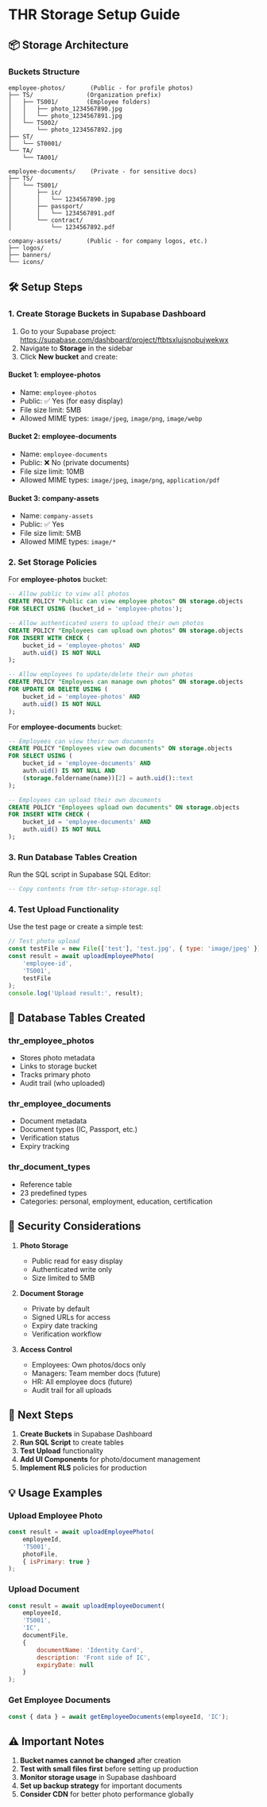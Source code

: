 # THR Storage Setup Guide

## 📦 Storage Architecture

### Buckets Structure
```
employee-photos/       (Public - for profile photos)
├── TS/               (Organization prefix)
│   ├── TS001/        (Employee folders)
│   │   ├── photo_1234567890.jpg
│   │   └── photo_1234567891.jpg
│   └── TS002/
│       └── photo_1234567892.jpg
├── ST/
│   └── ST0001/
└── TA/
    └── TA001/

employee-documents/    (Private - for sensitive docs)
├── TS/
│   └── TS001/
│       ├── ic/
│       │   └── 1234567890.jpg
│       ├── passport/
│       │   └── 1234567891.pdf
│       └── contract/
│           └── 1234567892.pdf

company-assets/       (Public - for company logos, etc.)
├── logos/
├── banners/
└── icons/
```

## 🛠️ Setup Steps

### 1. Create Storage Buckets in Supabase Dashboard

1. Go to your Supabase project: https://supabase.com/dashboard/project/ftbtsxlujsnobujwekwx
2. Navigate to **Storage** in the sidebar
3. Click **New bucket** and create:

#### Bucket 1: employee-photos
- Name: `employee-photos`
- Public: ✅ Yes (for easy display)
- File size limit: 5MB
- Allowed MIME types: `image/jpeg`, `image/png`, `image/webp`

#### Bucket 2: employee-documents
- Name: `employee-documents`
- Public: ❌ No (private documents)
- File size limit: 10MB
- Allowed MIME types: `image/jpeg`, `image/png`, `application/pdf`

#### Bucket 3: company-assets
- Name: `company-assets`
- Public: ✅ Yes
- File size limit: 5MB
- Allowed MIME types: `image/*`

### 2. Set Storage Policies

For **employee-photos** bucket:
```sql
-- Allow public to view all photos
CREATE POLICY "Public can view employee photos" ON storage.objects
FOR SELECT USING (bucket_id = 'employee-photos');

-- Allow authenticated users to upload their own photos
CREATE POLICY "Employees can upload own photos" ON storage.objects
FOR INSERT WITH CHECK (
    bucket_id = 'employee-photos' AND
    auth.uid() IS NOT NULL
);

-- Allow employees to update/delete their own photos
CREATE POLICY "Employees can manage own photos" ON storage.objects
FOR UPDATE OR DELETE USING (
    bucket_id = 'employee-photos' AND
    auth.uid() IS NOT NULL
);
```

For **employee-documents** bucket:
```sql
-- Employees can view their own documents
CREATE POLICY "Employees view own documents" ON storage.objects
FOR SELECT USING (
    bucket_id = 'employee-documents' AND
    auth.uid() IS NOT NULL AND
    (storage.foldername(name))[2] = auth.uid()::text
);

-- Employees can upload their own documents
CREATE POLICY "Employees upload own documents" ON storage.objects
FOR INSERT WITH CHECK (
    bucket_id = 'employee-documents' AND
    auth.uid() IS NOT NULL
);
```

### 3. Run Database Tables Creation

Run the SQL script in Supabase SQL Editor:
```sql
-- Copy contents from thr-setup-storage.sql
```

### 4. Test Upload Functionality

Use the test page or create a simple test:
```javascript
// Test photo upload
const testFile = new File(['test'], 'test.jpg', { type: 'image/jpeg' });
const result = await uploadEmployeePhoto(
    'employee-id',
    'TS001',
    testFile
);
console.log('Upload result:', result);
```

## 📝 Database Tables Created

### thr_employee_photos
- Stores photo metadata
- Links to storage bucket
- Tracks primary photo
- Audit trail (who uploaded)

### thr_employee_documents
- Document metadata
- Document types (IC, Passport, etc.)
- Verification status
- Expiry tracking

### thr_document_types
- Reference table
- 23 predefined types
- Categories: personal, employment, education, certification

## 🔐 Security Considerations

1. **Photo Storage**
   - Public read for easy display
   - Authenticated write only
   - Size limited to 5MB

2. **Document Storage**
   - Private by default
   - Signed URLs for access
   - Expiry date tracking
   - Verification workflow

3. **Access Control**
   - Employees: Own photos/docs only
   - Managers: Team member docs (future)
   - HR: All employee docs (future)
   - Audit trail for all uploads

## 🎯 Next Steps

1. **Create Buckets** in Supabase Dashboard
2. **Run SQL Script** to create tables
3. **Test Upload** functionality
4. **Add UI Components** for photo/document management
5. **Implement RLS** policies for production

## 💡 Usage Examples

### Upload Employee Photo
```javascript
const result = await uploadEmployeePhoto(
    employeeId,
    'TS001',
    photoFile,
    { isPrimary: true }
);
```

### Upload Document
```javascript
const result = await uploadEmployeeDocument(
    employeeId,
    'TS001',
    'IC',
    documentFile,
    {
        documentName: 'Identity Card',
        description: 'Front side of IC',
        expiryDate: null
    }
);
```

### Get Employee Documents
```javascript
const { data } = await getEmployeeDocuments(employeeId, 'IC');
```

## ⚠️ Important Notes

1. **Bucket names cannot be changed** after creation
2. **Test with small files first** before setting up production
3. **Monitor storage usage** in Supabase dashboard
4. **Set up backup strategy** for important documents
5. **Consider CDN** for better photo performance globally